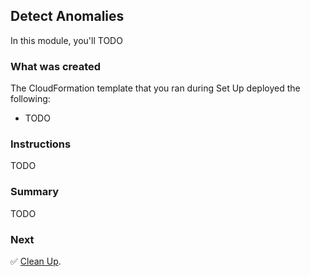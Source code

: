 ## Detect Anomalies

In this module, you'll TODO

### What was created

The CloudFormation template that you ran during Set Up deployed the following:

* TODO

### Instructions
TODO

### Summary
TODO

### Next

:white_check_mark: [Clean Up][cleanup].

[cleanup]: ../4_CleanUp/